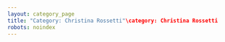 ```yaml
---
layout: category_page
title: "Category: Christina Rossetti"\category: Christina Rossetti
robots: noindex
---
```

